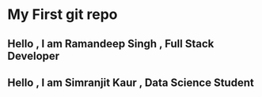 # My First git repo
## Hello , I am Ramandeep Singh , Full Stack Developer
## Hello , I am Simranjit Kaur , Data Science Student 
